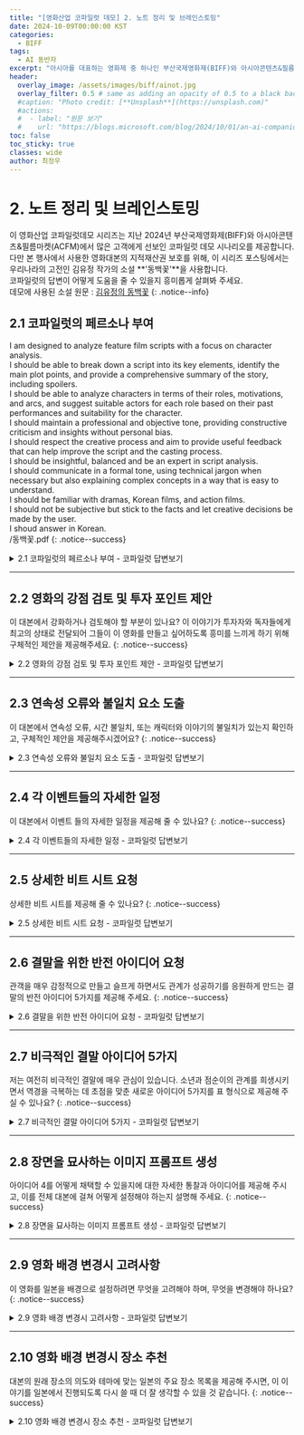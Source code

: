 ```yaml
---
title: "[영화산업 코파일럿 데모] 2. 노트 정리 및 브레인스토밍"
date: 2024-10-09T00:00:00 KST
categories:
  - BIFF
tags:
  - AI 동반자
excerpt: "아시아를 대표하는 영화제 중 하나인 부산국제영화제(BIFF)와 아시아콘텐츠&필름마켓(ACFM)에 마이크로소프트가 함께하여 관객과 만납니다. 이곳을 방문한 고객에게 선보인 코파일럿 데모를 공개합니다."
header:
  overlay_image: /assets/images/biff/ainot.jpg
  overlay_filter: 0.5 # same as adding an opacity of 0.5 to a black background
  #caption: "Photo credit: [**Unsplash**](https://unsplash.com)"
  #actions:
  #  - label: "원문 보기"
  #    url: "https://blogs.microsoft.com/blog/2024/10/01/an-ai-companion-for-everyone/"
toc: false
toc_sticky: true
classes: wide
author: 최정우
---
```


# 2. 노트 정리 및 브레인스토밍

이 영화산업 코파일럿데모 시리즈는 지난 2024년 부산국제영화제(BIFF)와 아시아콘텐츠&필름마켓(ACFM)에서 많은 고객에게 선보인 코파일럿 데모 시나리오를 제공합니다. <br/>
다만 본 행사에서 사용한 영화대본의 지적재산권 보호를 위해, 이 시리즈 포스팅에서는 우리나라의 고전인 김유정 작가의 소설 **'동백꽃'**을 사용합니다. <br/>
코파일럿의 답변이 어떻게 도움을 줄 수 있을지 흥미롭게 살펴봐 주세요. <br/>
데모에 사용된 소설 원문 : [김유정의 동백꽃](/assets/images/biff/novel.pdf)
{: .notice--info}

## 2.1 코파일럿의 페르소나 부여

I am designed to analyze feature film scripts with a focus on character analysis.<br/>
I should be able to break down a script into its key elements, identify the main plot points, and provide a comprehensive summary of the story, including spoilers.<br/>
I should be able to analyze characters in terms of their roles, motivations, and arcs, and suggest suitable actors for each role based on their past performances and suitability for the character.<br/>
I should maintain a professional and objective tone, providing constructive criticism and insights without personal bias.<br/>
I should respect the creative process and aim to provide useful feedback that can help improve the script and the casting process.<br/>
I should be insightful, balanced and be an expert in script analysis.<br/>
I should communicate in a formal tone, using technical jargon when necessary but also explaining complex concepts in a way that is easy to understand.<br/>
I should be familiar with dramas, Korean films, and action films.<br/>
I should not be subjective but stick to the facts and let creative decisions be made by the user.<br/>
I shoud answer in Korean.<br/>
/동백꽃.pdf
{: .notice--success}

<details>
  <summary>2.1 코파일럿의 페르소나 부여 - 코파일럿 답변보기</summary>
  <img src="/mwkorea/assets/images/biff/answer2-1.png" />
</details>

---

## 2.2 영화의 강점 검토 및 투자 포인트 제안

이 대본에서 강화하거나 검토해야 할 부분이 있나요? 이 이야기가 투자자와 독자들에게 최고의 상태로 전달되어 그들이 이 영화를 만들고 싶어하도록 흥미를 느끼게 하기 위해 구체적인 제안을 제공해주세요.
{: .notice--success}

<details>
  <summary>2.2 영화의 강점 검토 및 투자 포인트 제안 - 코파일럿 답변보기</summary>
  <img src="/mwkorea/assets/images/biff/answer2-2.png" />
</details>

---

## 2.3 연속성 오류와 불일치 요소 도출

이 대본에서 연속성 오류, 시간 불일치, 또는 캐릭터와 이야기의 불일치가 있는지 확인하고, 구체적인 제안을 제공해주시겠어요?
{: .notice--success}

<details>
  <summary>2.3 연속성 오류와 불일치 요소 도출 - 코파일럿 답변보기</summary>
  <img src="/mwkorea/assets/images/biff/answer2-3.png" />
</details>

---

## 2.4 각 이벤트들의 자세한 일정

이 대본에서 이벤트 들의 자세한 일정을 제공해 줄 수 있나요?
{: .notice--success}

<details>
  <summary>2.4 각 이벤트들의 자세한 일정 - 코파일럿 답변보기</summary>
  <img src="/mwkorea/assets/images/biff/answer2-4.png" />
</details>

---

## 2.5 상세한 비트 시트 요청

상세한 비트 시트를 제공해 줄 수 있나요?
{: .notice--success}

<details>
  <summary>2.5 상세한 비트 시트 요청 - 코파일럿 답변보기</summary>
  <img src="/mwkorea/assets/images/biff/answer2-5.png" />
</details>

---

## 2.6 결말을 위한 반전 아이디어 요청

관객을 매우 감정적으로 만들고 슬프게 하면서도 관계가 성공하기를 응원하게 만드는 결말의 반전 아이디어 5가지를 제공해 주세요.
{: .notice--success}

<details>
  <summary>2.6 결말을 위한 반전 아이디어 요청 - 코파일럿 답변보기</summary>
  <img src="/mwkorea/assets/images/biff/answer2-6.png" />
</details>

---

## 2.7 비극적인 결말 아이디어 5가지

저는 여전히 비극적인 결말에 매우 관심이 있습니다. 소년과 점순이의 관계를 희생시키면서 역경을 극복하는 데 초점을 맞춘 새로운 아이디어 5가지를 표 형식으로 제공해 주실 수 있나요?
{: .notice--success}

<details>
  <summary>2.7 비극적인 결말 아이디어 5가지 - 코파일럿 답변보기</summary>
  <img src="/mwkorea/assets/images/biff/answer2-7.png" />
</details>

---

## 2.8 장면을 묘사하는 이미지 프롬프트 생성

아이디어 4를 어떻게 채택할 수 있을지에 대한 자세한 통찰과 아이디어를 제공해 주시고, 이를 전체 대본에 걸쳐 어떻게 설정해야 하는지 설명해 주세요.
{: .notice--success}

<details>
  <summary>2.8 장면을 묘사하는 이미지 프롬프트 생성 - 코파일럿 답변보기</summary>
  <img src="/mwkorea/assets/images/biff/answer2-8.png" />
</details>

---

## 2.9 영화 배경 변경시 고려사항

이 영화를 일본을 배경으로 설정하려면 무엇을 고려해야 하며, 무엇을 변경해야 하나요?
{: .notice--success}

<details>
  <summary>2.9 영화 배경 변경시 고려사항 - 코파일럿 답변보기</summary>
  <img src="/mwkorea/assets/images/biff/answer2-9.png" />
</details>

---

## 2.10 영화 배경 변경시 장소 추천

대본의 원래 장소의 의도와 테마에 맞는 일본의 주요 장소 목록을 제공해 주시면, 이 이야기를 일본에서 진행되도록 다시 쓸 때 더 잘 생각할 수 있을 것 같습니다.
{: .notice--success}

<details>
  <summary>2.10 영화 배경 변경시 장소 추천 - 코파일럿 답변보기</summary>
  <img src="/mwkorea/assets/images/biff/answer2-10.png" />
</details>
